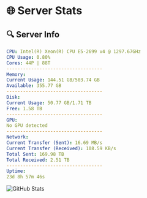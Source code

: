 # 🌐 Server Stats
## 🔍 Server Info
```yaml
CPU: Intel(R) Xeon(R) CPU E5-2699 v4 @ 1297.67GHz
CPU Usage: 0.80%
Cores: 44P | 88T
-----------------------------------
Memory:
Current Usage: 144.51 GB/503.74 GB
Available: 355.77 GB
-----------------------------------
Disk:
Current Usage: 50.77 GB/1.71 TB
Free: 1.58 TB
-----------------------------------
GPU:
No GPU detected
-----------------------------------
Network:
Current Transfer (Sent): 16.69 MB/s
Current Transfer (Received): 108.59 KB/s
Total Sent: 169.98 TB
Total Received: 2.51 TB
-----------------------------------
Uptime:
23d 8h 57m 46s
```
![GitHub Stats](https://img.shields.io/badge/Updated-2025-03-03_07:41:04-blue)